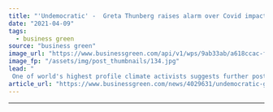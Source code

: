 ```yaml
---
title: "'Undemocratic' -  Greta Thunberg raises alarm over Covid impact on COP26 Climate Summit"
date: "2021-04-09"
tags: 
  - business green
source: "business green"
image_url: "https://www.businessgreen.com/api/v1/wps/9ab33ab/a618ccac-f6f7-4f37-b5b5-4373a6daef34/1/Greta-Thunberg-01-185x114.jpg"
image_fp: "/assets/img/post_thumbnails/134.jpg"
lead: "
 One of world's highest profile climate activists suggests further postponement of crucial Climate Summit may be required, but warns any delay must not impact climate action ..."
article_url: "https://www.businessgreen.com/news/4029631/undemocratic-greta-thunberg-raises-alarm-covid-impact-cop26-climate-summit"
---
```


---
